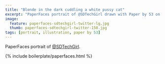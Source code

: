 ```yaml
---
title: "Blonde in the dark cuddling a white pussy cat"
excerpt: "PaperFaces portrait of @SDTechGirl drawn with Paper by 53 on an iPad."
image: 
  feature: paperfaces-sdtechgirl-twitter-lg.jpg
  thumb: paperfaces-sdtechgirl-twitter-150.jpg
tags: [portrait, illustration, paper by 53]
---
```


PaperFaces portrait of [@SDTechGirl](http://twitter.com/SDTechGirl).

{% include boilerplate/paperfaces.html %}